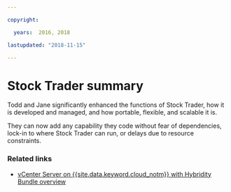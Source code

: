 ```yaml
---

copyright:

  years:  2016, 2018

lastupdated: "2018-11-15"

---
```


# Stock Trader summary

Todd and Jane significantly enhanced the functions of Stock Trader, how it is developed and managed, and how portable, flexible, and scalable it is.

They can now add any capability they code without fear of dependencies, lock-in to where Stock Trader can run, or delays due to resource constraints.

### Related links

* [vCenter Server on {{site.data.keyword.cloud_notm}} with Hybridity Bundle overview](../vcs/vcs-hybridity-intro.html)
